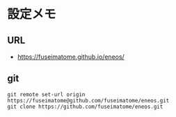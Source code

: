 # 設定メモ

## URL
  - https://fuseimatome.github.io/eneos/

## git
``` 
git remote set-url origin https://fuseimatome@github.com/fuseimatome/eneos.git
git clone https://github.com/fuseimatome/eneos.git
```
